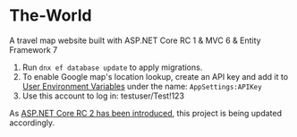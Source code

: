 # The-World

A travel map website built with ASP.NET Core RC 1 & MVC 6 & Entity Framework 7

1. Run `dnx ef database update` to apply migrations.
2. To enable Google map's location lookup, create an API key and add it to [User Environment Variables](https://msdn.microsoft.com/en-us/library/windows/desktop/bb776899(v=vs.85).aspx) under the name: `AppSettings:APIKey`
3. Use this account to log in: testuser/Test!123

As [ASP.NET Core RC 2 has been introduced](https://blogs.msdn.microsoft.com/webdev/2016/05/16/announcing-asp-net-core-rc2/), this project is being updated accordingly.

